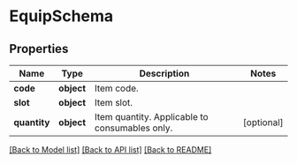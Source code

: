 # EquipSchema

## Properties
Name | Type | Description | Notes
------------ | ------------- | ------------- | -------------
**code** | **object** | Item code. | 
**slot** | **object** | Item slot. | 
**quantity** | **object** | Item quantity. Applicable to consumables only. | [optional] 

[[Back to Model list]](../README.md#documentation-for-models) [[Back to API list]](../README.md#documentation-for-api-endpoints) [[Back to README]](../README.md)

